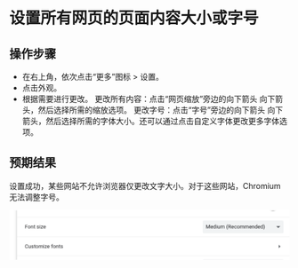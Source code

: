 # 设置所有网页的页面内容大小或字号

## 操作步骤

- 在右上角，依次点击“更多”图标 > 设置。
- 点击外观。
- 根据需要进行更改。
  更改所有内容：点击“网页缩放”旁边的向下箭头 向下箭头，然后选择所需的缩放选项。
  更改字号：点击“字号”旁边的向下箭头 向下箭头，然后选择所需的字体大小。还可以通过点击自定义字体更改更多字体选项。

## 预期结果

设置成功，某些网站不允许浏览器仅更改文字大小。对于这些网站，Chromium 无法调整字号。

![设置所有网页的页面内容大小或字号-1](./img/设置所有网页的页面内容大小或字号-1.png)
